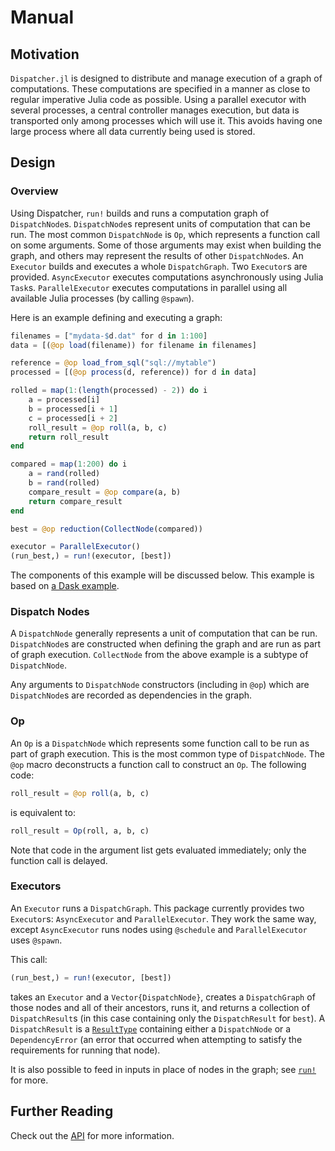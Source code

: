 # Manual

## Motivation

`Dispatcher.jl` is designed to distribute and manage execution of a graph of computations.
These computations are specified in a manner as close to regular imperative Julia code as possible.
Using a parallel executor with several processes, a central controller manages execution, but data is transported only among processes which will use it.
This avoids having one large process where all data currently being used is stored.

## Design

### Overview

Using Dispatcher, `run!` builds and runs a computation graph of `DispatchNode`s.
`DispatchNode`s represent units of computation that can be run.
The most common `DispatchNode` is `Op`, which represents a function call on some arguments.
Some of those arguments may exist when building the graph, and others may represent the results of other `DispatchNode`s.
An `Executor` builds and executes a whole `DispatchGraph`.
Two `Executor`s are provided.
`AsyncExecutor` executes computations asynchronously using Julia `Task`s.
`ParallelExecutor` executes computations in parallel using all available Julia processes (by calling `@spawn`).

Here is an example defining and executing a graph:

```julia
filenames = ["mydata-$d.dat" for d in 1:100]
data = [(@op load(filename)) for filename in filenames]

reference = @op load_from_sql("sql://mytable")
processed = [(@op process(d, reference)) for d in data]

rolled = map(1:(length(processed) - 2)) do i
    a = processed[i]
    b = processed[i + 1]
    c = processed[i + 2]
    roll_result = @op roll(a, b, c)
    return roll_result
end

compared = map(1:200) do i
    a = rand(rolled)
    b = rand(rolled)
    compare_result = @op compare(a, b)
    return compare_result
end

best = @op reduction(CollectNode(compared))

executor = ParallelExecutor()
(run_best,) = run!(executor, [best])
```

The components of this example will be discussed below.
This example is based on [a Dask example](http://matthewrocklin.com/blog/work/2017/01/24/dask-custom).

### Dispatch Nodes

A `DispatchNode` generally represents a unit of computation that can be run.
`DispatchNode`s are constructed when defining the graph and are run as part of graph execution.
`CollectNode` from the above example is a subtype of `DispatchNode`.

Any arguments to `DispatchNode` constructors (including in `@op`) which are `DispatchNode`s are recorded as dependencies in the graph.

### Op

An `Op` is a `DispatchNode` which represents some function call to be run as part of graph execution.
This is the most common type of `DispatchNode`.
The `@op` macro deconstructs a function call to construct an `Op`.
The following code:

```julia
roll_result = @op roll(a, b, c)
```

is equivalent to:

```julia
roll_result = Op(roll, a, b, c)
```

Note that code in the argument list gets evaluated immediately; only the function call is delayed.

### Executors

An `Executor` runs a `DispatchGraph`.
This package currently provides two `Executor`s: `AsyncExecutor` and `ParallelExecutor`.
They work the same way, except `AsyncExecutor` runs nodes using `@schedule` and `ParallelExecutor` uses `@spawn`.

This call:

```julia
(run_best,) = run!(executor, [best])
```

takes an `Executor` and a `Vector{DispatchNode}`, creates a `DispatchGraph` of those nodes and all of their ancestors, runs it, and returns a collection of `DispatchResult`s (in this case containing only the `DispatchResult` for `best`).
A `DispatchResult` is a [`ResultType`](https://github.com/iamed2/ResultTypes.jl) containing either a `DispatchNode` or a `DependencyError` (an error that occurred when attempting to satisfy the requirements for running that node).

It is also possible to feed in inputs in place of nodes in the graph; see [`run!`](api.html#Dispatcher.run!-Tuple{Dispatcher.Executor,AbstractArray{T<:Dispatcher.DispatchNode,N},AbstractArray{S<:Dispatcher.DispatchNode,N}}) for more.

## Further Reading

Check out the [API](@ref) for more information.
